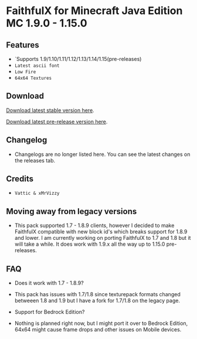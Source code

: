 # FaithfulX for Minecraft Java Edition MC 1.9.0 - 1.15.0

## Features
+ `Supports 1.9/1.10/1.11/1.12/1.13/1.14/1.15(pre-releases)
+ `Latest ascii font`
+ `Low Fire`
+ `64x64 Textures`

## Download
[Download latest stable version here](https://github.com/arm64nerd/FaithfulX/releases/latest).

[Download latest pre-release version here](https://github.com/arm64nerd/FaithfulX/releases/latest).


## Changelog
+ Changelogs are no longer listed here. You can see the latest changes on the releases tab.


## Credits
+ `Vattic & xMrVizzy`

## Moving away from legacy versions

+ This pack supported 1.7 - 1.8.9 clients, however I decided to make FaithfulX compatible with new block id's which breaks support for 1.8.9 and lower. I am currently working on porting FaithfulX to 1.7 and 1.8 but it will take a while. It does work with 1.9.x all the way up to 1.15.0 pre-releases.


## FAQ
+ Does it work with 1.7 - 1.8.9?
+ This pack has issues with 1.7/1.8 since texturepack formats changed betweeen 1.8 and 1.9 but I have a fork for 1.7/1.8 on the legacy page.

+ Support for Bedrock Edition?
+ Nothing is planned right now, but I might port it over to Bedrock Edition, 64x64 might cause frame drops and other issues on Mobile devices.

